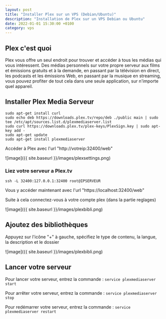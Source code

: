 ```yaml
---
layout: post
title: "Installer Plex sur un VPS (Debian/Ubuntu)"
description: "Installation de Plex sur un VPS Debian ou Ubuntu"
date: 2022-01-01 15:30:00 +0100
category: vps
---
```


## Plex c'est quoi
 
 Plex vous offre un seul endroit pour trouver et accéder à tous les médias qui vous intéressent. Des médias personnels sur votre propre serveur aux films et émissions gratuits et à la demande, en passant par la télévision en direct, les podcasts et les émissions Web, en passant par la musique en streaming, vous pouvez profiter de tout cela dans une seule application, sur n'importe quel appareil.
 
## Installer Plex Media Serveur
 
```
sudo apt-get install curl
sudo echo deb https://downloads.plex.tv/repo/deb ./public main | sudo tee /etc/apt/sources.list.d/plexmediaserver.list
sudo curl https://downloads.plex.tv/plex-keys/PlexSign.key | sudo apt-key add -
sudo apt-get update
sudo apt-get install plexmediaserver
```
Accéder à Plex avec l'url "http://votreip:32400/web"
 
![image]({{ site.baseurl }}/images/plexsettings.png)
 
### Liez votre serveur a Plex.tv
 
```ssh -L 32400:127.0.0.1:32400 root@IPSERVEUR```
 
Vous y accéder maintenant avec l'url "https://localhost:32400/web"
 
Suite à cela connectez-vous à votre compte plex (dans la partie reglages)
 
![image]({{ site.baseurl }}/images/plexbibli.png)
 
## Ajoutez des bibliothèques
 
 Appuyez sur l'icône "+" à gauche, spécifiez le type de contenu, la langue, la description et le dossier
 
 ![image]({{ site.baseurl }}/images/plexbibli.png)
 
## Lancer votre serveur
 
Pour lancer votre serveur, entrez la commande : `service plexmediaserver start`
 
Pour arrêter votre serveur, entrez la commande : `service plexmediaserver stop`
 
Pour redémarrer votre serveur, entrez la commande : `service plexmediaserver restart`
